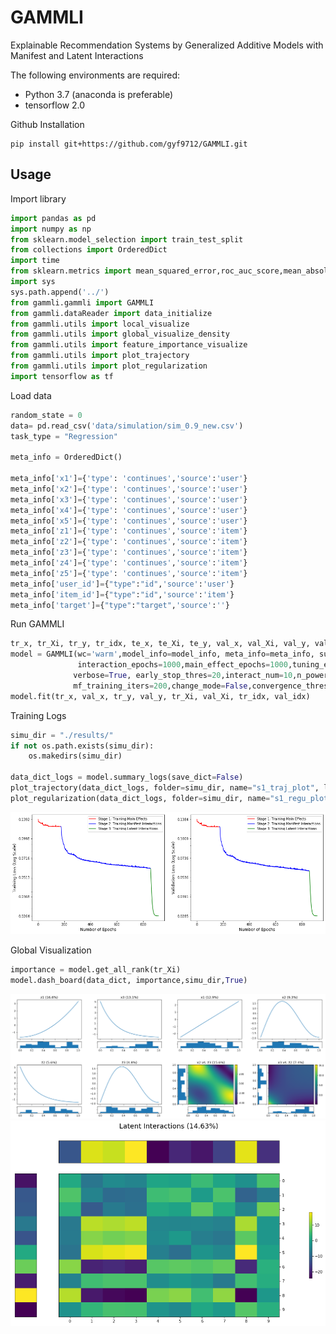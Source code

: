# GAMMLI
Explainable Recommendation Systems by Generalized Additive Models with Manifest and Latent Interactions

The following environments are required:

- Python 3.7 (anaconda is preferable)
- tensorflow 2.0

Github Installation
```shell
pip install git+https://github.com/gyf9712/GAMMLI.git
```

## Usage

Import library
```python
import pandas as pd
import numpy as np
from sklearn.model_selection import train_test_split
from collections import OrderedDict
import time
from sklearn.metrics import mean_squared_error,roc_auc_score,mean_absolute_error,log_loss
import sys
sys.path.append('../')
from gammli.gammli import GAMMLI
from gammli.dataReader import data_initialize
from gammli.utils import local_visualize
from gammli.utils import global_visualize_density
from gammli.utils import feature_importance_visualize
from gammli.utils import plot_trajectory
from gammli.utils import plot_regularization
import tensorflow as tf

```

Load data 
```python
random_state = 0
data= pd.read_csv('data/simulation/sim_0.9_new.csv')
task_type = "Regression"

meta_info = OrderedDict()

meta_info['x1']={'type': 'continues','source':'user'}
meta_info['x2']={'type': 'continues','source':'user'}
meta_info['x3']={'type': 'continues','source':'user'}
meta_info['x4']={'type': 'continues','source':'user'}
meta_info['x5']={'type': 'continues','source':'user'}
meta_info['z1']={'type': 'continues','source':'item'}
meta_info['z2']={'type': 'continues','source':'item'}
meta_info['z3']={'type': 'continues','source':'item'}
meta_info['z4']={'type': 'continues','source':'item'}
meta_info['z5']={'type': 'continues','source':'item'}
meta_info['user_id']={"type":"id",'source':'user'}
meta_info['item_id']={"type":"id",'source':'item'}
meta_info['target']={"type":"target",'source':''}
```

Run GAMMLI
```python
tr_x, tr_Xi, tr_y, tr_idx, te_x, te_Xi, te_y, val_x, val_Xi, val_y, val_idx, meta_info, model_info,sy,sy_t = data_initialize(train,test,meta_info,task_type ,'warm', random_state, True)
model = GAMMLI(wc='warm',model_info=model_info, meta_info=meta_info, subnet_arch=[20, 10],interact_arch=[20, 10],activation_func=tf.tanh, batch_size=min(500, int(0.2*tr_x.shape[0])), lr_bp=0.001, auto_tune=False,
               interaction_epochs=1000,main_effect_epochs=1000,tuning_epochs=200,loss_threshold_main=0.01,loss_threshold_inter=0.1,
              verbose=True, early_stop_thres=20,interact_num=10,n_power_iterations=5,n_oversamples=10, u_group_num=10, i_group_num=10, reg_clarity=10, lambda_=5,
              mf_training_iters=200,change_mode=False,convergence_threshold=0.0001,max_rank=3,interaction_restrict='intra', si_approach ='als')
model.fit(tr_x, val_x, tr_y, val_y, tr_Xi, val_Xi, tr_idx, val_idx)
```
Training Logs
```python 
simu_dir = "./results/"
if not os.path.exists(simu_dir):
    os.makedirs(simu_dir)

data_dict_logs = model.summary_logs(save_dict=False)
plot_trajectory(data_dict_logs, folder=simu_dir, name="s1_traj_plot", log_scale=True, save_png=True)
plot_regularization(data_dict_logs, folder=simu_dir, name="s1_regu_plot", log_scale=True, save_png=True)
```
![traj_visu_demo](https://github.com/gyf9712/GAMMLI/blob/main/examples/result/simulation/reg_tra.png)


Global Visualization
```python 
importance = model.get_all_rank(tr_Xi)
model.dash_board(data_dict, importance,simu_dir,True)
```
![global_visu_demo](https://github.com/gyf9712/GAMMLI/blob/main/examples/result/simulation/reg_glo.png)
![global latent_visu_demo](https://github.com/gyf9712/GAMMLI/blob/main/examples/result/simulation/reg_latent.png)
